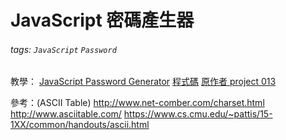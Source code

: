 # JavaScript 密碼產生器
###### tags: `JavaScript` `Password `

教學：
[JavaScript Password Generator](https://www.youtube.com/watch?v=duNmhKgtcsI)
[程式碼](https://codepen.io/FlorinPop17/pen/BaBePej)
[原作者 project 013](https://www.florin-pop.com/blog/2019/09/100-days-100-projects)

參考：(ASCII Table)
http://www.net-comber.com/charset.html
http://www.asciitable.com/
https://www.cs.cmu.edu/~pattis/15-1XX/common/handouts/ascii.html


